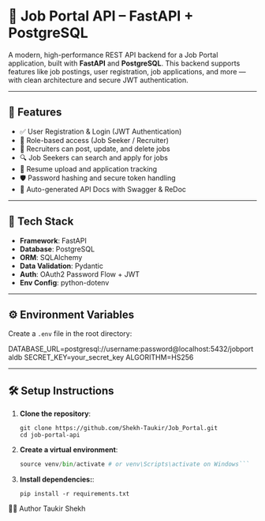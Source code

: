 # 💼 Job Portal API – FastAPI + PostgreSQL

A modern, high-performance REST API backend for a Job Portal application, built with **FastAPI** and **PostgreSQL**. This backend supports features like job postings, user registration, job applications, and more — with clean architecture and secure JWT authentication.

---

## 🚀 Features

- ✅ User Registration & Login (JWT Authentication)
- 👤 Role-based access (Job Seeker / Recruiter)
- 📢 Recruiters can post, update, and delete jobs
- 🔍 Job Seekers can search and apply for jobs
- 📄 Resume upload and application tracking
- 🛡️ Password hashing and secure token handling
- 🧪 Auto-generated API Docs with Swagger & ReDoc

---

## 🧰 Tech Stack

- **Framework**: FastAPI
- **Database**: PostgreSQL
- **ORM**: SQLAlchemy
- **Data Validation**: Pydantic
- **Auth**: OAuth2 Password Flow + JWT
- **Env Config**: python-dotenv

---

## ⚙️ Environment Variables

Create a `.env` file in the root directory:

DATABASE_URL=postgresql://username:password@localhost:5432/jobportaldb
SECRET_KEY=your_secret_key
ALGORITHM=HS256

---

## 🛠️ Setup Instructions

1. **Clone the repository**:

   ```
   git clone https://github.com/Shekh-Taukir/Job_Portal.git
   cd job-portal-api
   ```

2. **Create a virtual environment**:

   ````python -m venv venv
   source venv/bin/activate # or venv\Scripts\activate on Windows```
   ````

3. **Install dependencies:**:

   `pip install -r requirements.txt`

🧑‍💻 Author
Taukir Shekh
